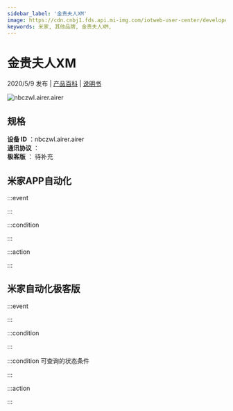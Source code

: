 ```yaml
---
sidebar_label: '金贵夫人XM'
image: https://cdn.cnbj1.fds.api.mi-img.com/iotweb-user-center/developer_1678871067936ID2AAqPA.png?GalaxyAccessKeyId=AKVGLQWBOVIRQ3XLEW&Expires=9223372036854775807&Signature=iLFTFeivRxlakNFXudfur04tpTg=
keywords: 米家, 其他品牌, 金贵夫人XM, 
---
```

# 金贵夫人XM

2020/5/9 发布 | [产品百科](https://home.mi.com/webapp/content/baike/product/index.html?model=nbczwl.airer.airer/) | [说明书](https://home.mi.com/views/introduction.html?model=nbczwl.airer.airer&region=cn)

![nbczwl.airer.airer](https://cdn.cnbj1.fds.api.mi-img.com/iotweb-user-center/developer_1678871067936ID2AAqPA.png?GalaxyAccessKeyId=AKVGLQWBOVIRQ3XLEW&Expires=9223372036854775807&Signature=iLFTFeivRxlakNFXudfur04tpTg=)

## 规格  
> 
**设备 ID** ：nbczwl.airer.airer  
**通讯协议** ：  
**极客版**  ： 待补充 


## 米家APP自动化  

:::event  

:::

:::condition  

:::

:::action   

:::

## 米家自动化极客版  

:::event  

:::

:::condition  

:::

:::condition 可查询的状态条件  

:::

:::action  

:::

        
